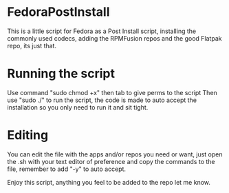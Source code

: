 # FedoraPostInstall
This is a little script for Fedora as a Post Install script, installing the commonly used codecs, adding the RPMFusion repos and the good Flatpak repo, its just that.

# Running the script
Use command "sudo chmod +x" then tab to give perms to the script
Then use "sudo ./" to run the script, the code is made to auto accept the installation so you only need to run it and sit tight.

# Editing
You can edit the file with the apps and/or repos you need or want, just open the .sh with your text editor of preference and copy the commands to the file, remember to add "-y" to auto accept.

Enjoy this script, anything you feel to be added to the repo let me know.
